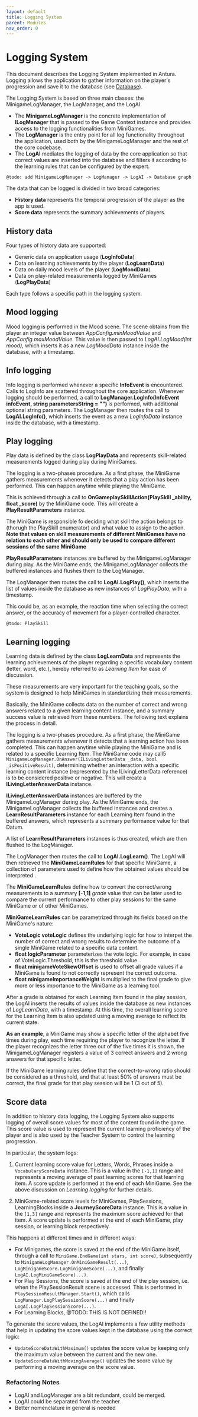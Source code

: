 ```yaml
---
layout: default
title: Logging System
parent: Modules
nav_order: 0
---
```

# Logging System

This document describes the Logging System implemented in Antura.
Logging allows the application to gather information on the player's progression and save it to the database (see [Database](Database.md)).

The Logging System is based on three main classes: the MinigameLogManager, the LogManager, and the LogAI.

- The **MinigameLogManager** is the concrete implementation of **ILogManager** that is passed to the Game Context instance and provides access to the logging functionalities from MiniGames.
- The **LogManager** is the entry point for all log functionality throughout the application, used both by the MinigameLogManager and the rest of the core codebase.
- The **LogAI** mediates the logging of data by the core application so that correct values are inserted into the database and filters it according to the learning rules that can be configured by the expert.

`@todo: add MinigameLogManager -> LogManager -> LogAI -> Database graph`

The data that can be logged is divided in two broad categories:
- **History data** represents the temporal progression of the player as the app is used.
- **Score data** represents the summary achievements of players.

## History data

Four types of history data are supported:
- Generic data on application usage (**LogInfoData**)
- Data on learning achievements by the player (**LogLearnData**)
- Data on daily mood levels of the player (**LogMoodData**)
- Data on play-related measurements logged by MiniGames (**LogPlayData**)

Each type follows a specific path in the logging system.

## Mood logging

Mood logging is performed in the Mood scene.
The scene obtains from the player an integer value between *AppConfig.minMoodValue* and *AppConfig.maxMoodValue*.
This value is then passed to *LogAI.LogMood(int mood)*, which inserts it as a new *LogMoodData* instance inside the database, with a timestamp.

## Info logging

Info logging is performed whenever a specific **InfoEvent** is encountered.
Calls to LogInfo are scattered throughout the core application.
Whenever logging should be performed, a call to **LogManager.LogInfo(InfoEvent infoEvent, string parametersString = "")** is performed, with additional optional string parameters.
The LogManager then routes the call to **LogAI.LogInfo()**, which inserts the event as a new *LogInfoData* instance inside the database, with a timestamp.

## Play logging

Play data is defined by the class **LogPlayData** and represents skill-related measurements logged during play during MiniGames.

The logging is a two-phases procedure.
As a first phase, the MiniGame gathers measurements whenever it detects that a play action has been performed. This can happen anytime while playing the MiniGame.

This is achieved through a call to **OnGameplaySkillAction(PlaySkill _ability, float _score)** by the MiniGame code.
This will create a **PlayResultParameters** instance.

The MiniGame is responsible fo deciding what skill the action belongs to (thorugh the PlaySkill enumerator) and what value to assign to the action.
**Note that values on skill measurements of different MiniGames have no relation to each other and should only be used to compare different sessions of the same MiniGame**

**PlayResultParameters** instances are buffered by the MinigameLogManager during play.
As the MiniGame ends, the MinigameLogManager collects the buffered instances and flushes them to the LogManager.

The LogManager then routes the call to **LogAI.LogPlay()**, which inserts the list of values inside the database as new instances of *LogPlayData*, with a timestamp.

This could be, as an example, the reaction time when selecting the correct answer, or the accuracy of movement for a player-controlled character.

`@todo: PlaySkill`

## Learning logging

Learning data is defined by the class **LogLearnData** and represents the learning achievements of the player regarding a specific vocabulary content (letter, word, etc.), hereby referred to as *Learning Item* for ease of discussion.

These measurements are very important for the teaching goals, so the system is designed to help MiniGames in standardizing their measurements.

Basically, the MiniGame collects data on the number of correct and wrong answers related to a given learning content instance, and a summary success value is retrieved from these numbers.
The following text explains the process in detail.

The logging is a two-phases procedure.
As a first phase, the MiniGame gathers measurements whenever it detects that a learning action has been completed.
This can happen anytime while playing the MiniGame and is related to a specific Learning Item.
The MiniGame code may call5 `MinigameLogManager.OnAnswer(ILivingLetterData _data, bool _isPositiveResult)`, determining whether an interaction with a specific learning content instance (represented by the ILivingLetterData reference) is to be considered positive or negative.
This will create a **ILivingLetterAnswerData** instance.

**ILivingLetterAnswerData** instances are buffered by the MinigameLogManager during play.
As the MiniGame ends, the MinigameLogManager collects the buffered instances and creates a **LearnResultParameters** instance for each Learning Item found in the buffered answers, which represents a summary performance value for that Datum.

A list of **LearnResultParameters** instances is thus created, which are then flushed to the LogManager.

The LogManager then routes the call to **LogAI.LogLearn()**.
The LogAI will then retrieved the **MiniGameLearnRules** for that specific MiniGame, a collection of parameters used to define how the obtained values should be interpreted .

The **MiniGameLearnRules** define how to convert the correct/wrong measurements to a summary **[-1,1]** *grade* value that can be later used to compare the current performance to other play sessions for the same MiniGame or of other MiniGames.

**MiniGameLearnRules** can be parametrized through its fields based on the MiniGame's nature:
- **VoteLogic voteLogic** defines the underlying logic for how to interpet the number of correct and wrong results to determine the outcome of a single MiniGame related to a specific data content.
- **float logicParameter** parameterizes the vote logic. For example, in case of VoteLogic.Threshold, this is the threshold value.
- **float minigameVoteSkewOffset** is used to offset all grade values if a MiniGame is found to not correctly represent the correct outcome.
- **float minigameImportanceWeight** is multiplied to the final grade to give more or less importance to the MiniGame as a learning tool.

After a grade is obtained for each Learning Item found in the play session, the LogAI inserts the results of values inside the database as new instances of *LogLearnData*, with a timestamp.
At this time, the overall learning score for the Learning Item is also updated using a moving average to reflect its current state.

**As an example**, a MiniGame may show a specific letter of the alphabet five times during play, each time requiring the player to recognize the letter.
If the player recognizes the letter three out of the five times it is shown, the MinigameLogManager registers a value of 3 correct answers and 2 wrong answers for that specific letter.

If the MiniGame learning rules define that the correct-to-wrong ratio should be considered as a threshold, and that at least 50% of answers must be correct, the final grade for that play session will be 1 (3 out of 5).

## Score data

In addition to history data logging, the Logging System also supports logging of overall score values for most of the content found in the game.
This score value is used to represent the current learning proficiency of the player and is also used by the Teacher System to control the learning progression.

In particular, the system logs:
1) Current learning score value for Letters, Words, Phrases inside a `VocabularyScoreData` instance. This is a value in the `[-1,1]` range and represents a moving average of past learning scores for that learning item. A score update is performed at the end of each MiniGame. See the above discussion on *Learning logging* for further details.

2) MiniGame-related score levels for MiniGames, PlaySessions, LearningBlocks inside a **JourneyScoreData** instance.
This is a value in the `[1,3]` range and represents the maximum score achieved for that item. A score update is performed at the end of each MiniGame, play session, or learning block respectively.

This happens at different times and in different ways:
- For Minigames, the score is saved at the end of the MiniGame itself, through a call to `MiniGame.EndGame(int stars, int score)`, subsequently to `MinigameLogManager.OnMiniGameResult(...)`,	`LogMinigameScore.LogMinigameScore(...)`, and finally `LogAI.LogMiniGameScore(...)`.
- For Play Sessions, the score is saved at the end of the play session, i.e. when the PlaySessionResult scene is accessed. This is performed in `PlaySessionResultManager.Start()`, which calls `LogManager.LogPlaySessionScore(...)` and finally `LogAI.LogPlaySessionScore(...)`.
- For Learning Blocks, @TODO: THIS IS NOT DEFINED!!

To generate the score values, the LogAI implements a few utility methods that help in updating the score values kept in the database using the correct logic:

- `UpdateScoreDataWithMaximum()` updates the score value by keeping only the maximum value between the current and the new one.
- `UpdateScoreDataWithMovingAverage()` updates the score value by performing a moving average on the score value.

### Refactoring Notes

- LogAI and LogManager are a bit redundant, could be merged.
- LogAI could be separated from the teacher.
- Better nomenclature in general is needed
